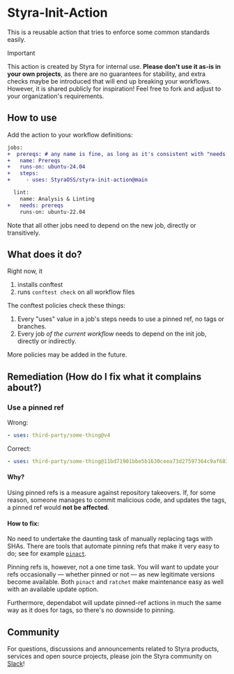 # Styra-Init-Action

This is a reusable action that tries to enforce some common standards easily.

> [!IMPORTANT]
> This action is created by Styra for internal use.
> **Please don't use it as-is in your own projects**, as there are no guarantees for stability, and extra checks maybe be introduced that will end up breaking your workflows.
> However, it is shared publicly for inspiration! Feel free to fork and adjust to your organization's requirements.


## How to use

Add the action to your workflow definitions:

```diff
jobs:
+  prereqs: # any name is fine, as long as it's consistent with "needs:" below
+   name: Prereqs
+   runs-on: ubuntu-24.04
+   steps:
+     - uses: StyraOSS/styra-init-action@main

  lint:
    name: Analysis & Linting
+   needs: prereqs
    runs-on: ubuntu-22.04
```

Note that all other jobs need to depend on the new job, directly or transitively.


## What does it do?

Right now, it

1. installs conftest
2. runs `conftest check` on all workflow files

The conftest policies check these things:

1. Every "uses" value in a job's steps needs to use a pinned ref, no tags or branches.
2. Every job _of the current workflow_ needs to depend on the init job, directly or indirectly.

More policies may be added in the future.


## Remediation (How do I fix what it complains about?)


### Use a pinned ref

Wrong:

```yaml
- uses: third-party/some-thing@v4
```

Correct:

```yaml
- uses: third-party/some-thing@11bd71901bbe5b1630ceea73d27597364c9af683
```


#### Why?

Using pinned refs is a measure against repository takeovers.
If, for some reason, someone manages to commit malicious code, and updates the tags, a pinned ref would **not be affected**.


#### How to fix:

No need to undertake the daunting task of manually replacing tags with SHAs.
There are tools that automate pinning refs that make it very easy to do; see for example [`pinact`](https://github.com/suzuki-shunsuke/pinact).

Pinning refs is, however, not a one time task.
You will want to update your refs occasionally — whether pinned or not — as new legitimate versions become available.
Both `pinact` and `ratchet` make maintenance easy as well with an available update option.

Furthermore, dependabot will update pinned-ref actions in much the same way as it does for tags, so there's no downside to pinning.


## Community

For questions, discussions and announcements related to Styra products, services and open source projects, please join
the Styra community on [Slack](https://inviter.co/styra)!
